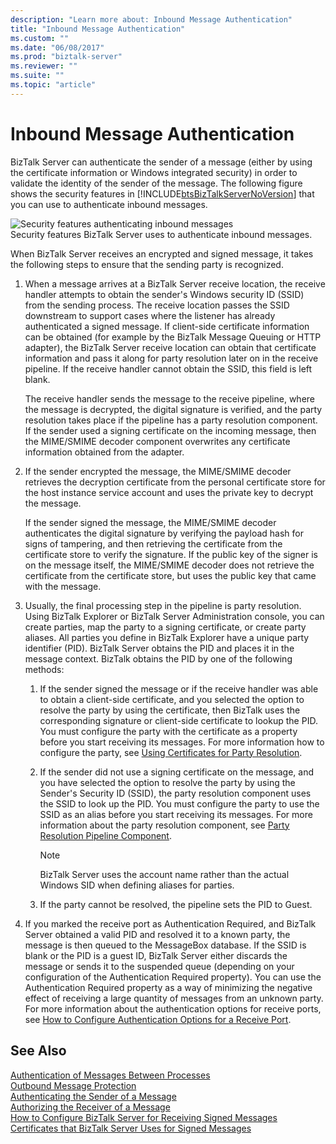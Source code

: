 ```yaml
---
description: "Learn more about: Inbound Message Authentication"
title: "Inbound Message Authentication"
ms.custom: ""
ms.date: "06/08/2017"
ms.prod: "biztalk-server"
ms.reviewer: ""
ms.suite: ""
ms.topic: "article"
---
```

# Inbound Message Authentication
BizTalk Server can authenticate the sender of a message (either by using the certificate information or Windows integrated security) in order to validate the identity of the sender of the message. The following figure shows the security features in [!INCLUDE[btsBizTalkServerNoVersion](../includes/btsbiztalkservernoversion-md.md)] that you can use to authenticate inbound messages.  
  
 ![Security features authenticating inbound messages](../core/media/ebiz-plan-secoverview-auth-inbound.gif "ebiz_plan_secoverview_auth_inbound")  
Security features BizTalk Server uses to authenticate inbound messages.  
  
 When BizTalk Server receives an encrypted and signed message, it takes the following steps to ensure that the sending party is recognized.  
  
1.  When a message arrives at a BizTalk Server receive location, the receive handler attempts to obtain the sender's Windows security ID (SSID) from the sending process. The receive location passes the SSID downstream to support cases where the listener has already authenticated a signed message. If client-side certificate information can be obtained (for example by the BizTalk Message Queuing or HTTP adapter), the BizTalk Server receive location can obtain that certificate information and pass it along for party resolution later on in the receive pipeline. If the receive handler cannot obtain the SSID, this field is left blank.  
  
     The receive handler sends the message to the receive pipeline, where the message is decrypted, the digital signature is verified, and the party resolution takes place if the pipeline has a party resolution component. If the sender used a signing certificate on the incoming message, then the MIME/SMIME decoder component overwrites any certificate information obtained from the adapter.  
  
2.  If the sender encrypted the message, the MIME/SMIME decoder retrieves the decryption certificate from the personal certificate store for the host instance service account and uses the private key to decrypt the message.  
  
     If the sender signed the message, the MIME/SMIME decoder authenticates the digital signature by verifying the payload hash for signs of tampering, and then retrieving the certificate from the certificate store to verify the signature. If the public key of the signer is on the message itself, the MIME/SMIME decoder does not retrieve the certificate from the certificate store, but uses the public key that came with the message.  
  
3.  Usually, the final processing step in the pipeline is party resolution. Using BizTalk Explorer or BizTalk Server Administration console, you can create parties, map the party to a signing certificate, or create party aliases. All parties you define in BizTalk Explorer have a unique party identifier (PID). BizTalk Server obtains the PID and places it in the message context. BizTalk obtains the PID by one of the following methods:  
  
    1.  If the sender signed the message or if the receive handler was able to obtain a client-side certificate, and you selected the option to resolve the party by using the certificate, then BizTalk uses the corresponding signature or client-side certificate to lookup the PID. You must configure the party with the certificate as a property before you start receiving its messages. For more information how to configure the party, see [Using Certificates for Party Resolution](../core/using-certificates-for-party-resolution.md).  
  
    2.  If the sender did not use a signing certificate on the message, and you have selected the option to resolve the party by using the Sender's Security ID (SSID), the party resolution component uses the SSID to look up the PID. You must configure the party to use the SSID as an alias before you start receiving its messages. For more information about the party resolution component, see [Party Resolution Pipeline Component](../core/party-resolution-pipeline-component.md).  
  
        > [!NOTE]
        >  BizTalk Server uses the account name rather than the actual Windows SID when defining aliases for parties.  
  
    3.  If the party cannot be resolved, the pipeline sets the PID to Guest.  
  
4.  If you marked the receive port as Authentication Required, and BizTalk Server obtained a valid PID and resolved it to a known party, the message is then queued to the MessageBox database. If the SSID is blank or the PID is a guest ID, BizTalk Server either discards the message or sends it to the suspended queue (depending on your configuration of the Authentication Required property). You can use the Authentication Required property as a way of minimizing the negative effect of receiving a large quantity of messages from an unknown party. For more information about the authentication options for receive ports, see [How to Configure Authentication Options for a Receive Port](../core/how-to-configure-authentication-options-for-a-receive-port.md).  
  
## See Also  
 [Authentication of Messages Between Processes](../core/authentication-of-messages-between-processes.md)   
 [Outbound Message Protection](../core/outbound-message-protection.md)   
 [Authenticating the Sender of a Message](../core/authenticating-the-sender-of-a-message.md)   
 [Authorizing the Receiver of a Message](../core/authorizing-the-receiver-of-a-message.md)   
 [How to Configure BizTalk Server for Receiving Signed Messages](../core/how-to-configure-biztalk-server-for-receiving-signed-messages.md)   
 [Certificates that BizTalk Server Uses for Signed Messages](../core/certificates-that-biztalk-server-uses-for-signed-messages.md)
